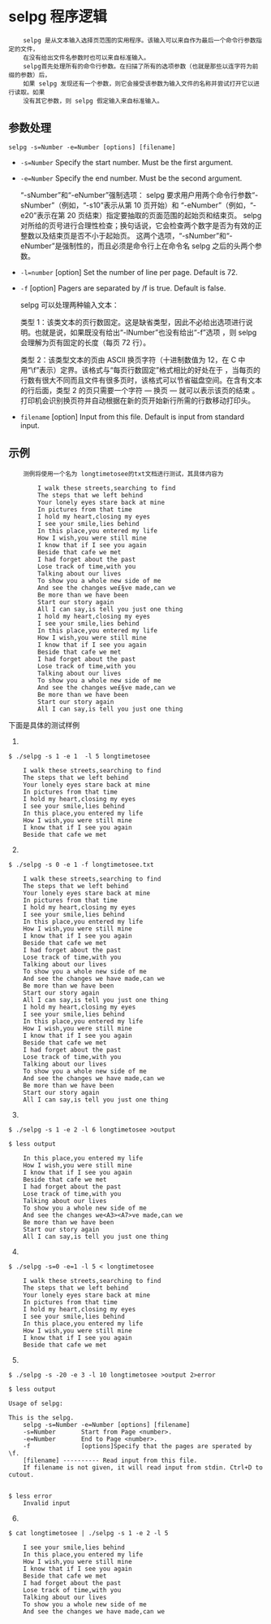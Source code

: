 # selpg 程序逻辑

        selpg 是从文本输入选择页范围的实用程序。该输入可以来自作为最后一个命令行参数指定的文件，
        在没有给出文件名参数时也可以来自标准输入。
        selpg首先处理所有的命令行参数。在扫描了所有的选项参数（也就是那些以连字符为前缀的参数）后，
        如果 selpg 发现还有一个参数，则它会接受该参数为输入文件的名称并尝试打开它以进行读取。如果
        没有其它参数，则 selpg 假定输入来自标准输入。

## 参数处理

    selpg -s=Number -e=Number [options] [filename]

* `-s=Number` Specify the start number. Must be the first argument.
* `-e=Number` Specify the end number. Must be the second argument.
    
    “-sNumber”和“-eNumber”强制选项：
selpg 要求用户用两个命令行参数“-sNumber”（例如，“-s10”表示从第 10 页开始）和
“-eNumber”（例如，“-e20”表示在第 20 页结束）指定要抽取的页面范围的起始页和结束页。
selpg 对所给的页号进行合理性检查；换句话说，它会检查两个数字是否为有效的正整数以及结束页是否不小于起始页。
这两个选项，“-sNumber”和“-eNumber”是强制性的，而且必须是命令行上在命令名 selpg 之后的头两个参数。
* `-l=number` [option] Set the number of line per page. Default is 72.
* `-f` [option] Pagers are separated by /f is true. Default is false.
    
    selpg 可以处理两种输入文本： 

    类型 1：该类文本的页行数固定。这是缺省类型，因此不必给出选项进行说明。也就是说，如果既没有给出“-lNumber”也没有给出“-f”选项
    ，则 selpg 会理解为页有固定的长度（每页 72 行）。

    类型 2：该类型文本的页由 ASCII 换页字符（十进制数值为 12，在 C 中用“\f”表示）定界。该格式与“每页行数固定”格式相比的好处在于
    ，当每页的行数有很大不同而且文件有很多页时，该格式可以节省磁盘空间。在含有文本的行后面，类型 2 的页只需要一个字符 ― 换页 ― 就可以表示该页的结束
    。打印机会识别换页符并自动根据在新的页开始新行所需的行数移动打印头。 
* `filename` [option] Input from this file. Default is input from standard input.

## 示例

        测例将使用一个名为 longtimetosee的txt文档进行测试，其具体内容为
        
            I walk these streets,searching to find 
            The steps that we left behind 
        	Your lonely eyes stare back at mine 
        	In pictures from that time 
        	I hold my heart,closing my eyes 
        	I see your smile,lies behind 
        	In this place,you entered my life 
        	How I wish,you were still mine 
        	I know that if I see you again 
        	Beside that cafe we met 
        	I had forget about the past 
        	Lose track of time,with you 
        	Talking about our lives 
        	To show you a whole new side of me 
        	And see the changes we£§ve made,can we 
        	Be more than we have been 
        	Start our story again 
        	All I can say,is tell you just one thing 
        	I hold my heart,closing my eyes 
        	I see your smile,lies behind 
        	In this place,you entered my life 
        	How I wish,you were still mine 
        	I know that if I see you again 
        	Beside that cafe we met 
        	I had forget about the past 
        	Lose track of time,with you 
        	Talking about our lives 
        	To show you a whole new side of me 
        	And see the changes we£§ve made,can we 
        	Be more than we have been 
        	Start our story again 
        	All I can say,is tell you just one thing 


下面是具体的测试样例

1.

    $ ./selpg -s 1 -e 1  -l 5 longtimetosee

        I walk these streets,searching to find 
    	The steps that we left behind 
    	Your lonely eyes stare back at mine 
    	In pictures from that time 
    	I hold my heart,closing my eyes 
    	I see your smile,lies behind 
    	In this place,you entered my life 
    	How I wish,you were still mine 
    	I know that if I see you again 
    	Beside that cafe we met

2.


	$ ./selpg -s 0 -e 1 -f longtimetosee.txt

		I walk these streets,searching to find 
		The steps that we left behind 
		Your lonely eyes stare back at mine 
		In pictures from that time 
		I hold my heart,closing my eyes 
		I see your smile,lies behind 
		In this place,you entered my life 
		How I wish,you were still mine 
		I know that if I see you again 
		Beside that cafe we met 
		I had forget about the past 
		Lose track of time,with you 
		Talking about our lives 
		To show you a whole new side of me 
		And see the changes we have made,can we 
		Be more than we have been 
		Start our story again 
		All I can say,is tell you just one thing 
		I hold my heart,closing my eyes 
		I see your smile,lies behind 
		In this place,you entered my life 
		How I wish,you were still mine 
		I know that if I see you again 
		Beside that cafe we met 
		I had forget about the past 
		Lose track of time,with you 
		Talking about our lives 
		To show you a whole new side of me 
		And see the changes we have made,can we 
		Be more than we have been 
		Start our story again 
		All I can say,is tell you just one thing 
	

3.
	
	$ ./selpg -s 1 -e 2 -l 6 longtimetosee >output

    $ less output
    
        In this place,you entered my life 
    	How I wish,you were still mine 
    	I know that if I see you again 
    	Beside that cafe we met 
    	I had forget about the past 
    	Lose track of time,with you 
    	Talking about our lives 
    	To show you a whole new side of me 
    	And see the changes we<A3><A7>ve made,can we 
    	Be more than we have been 
    	Start our story again 
    	All I can say,is tell you just one thing 
	
     


4.

    $ ./selpg -s=0 -e=1 -l 5 < longtimetosee

    	I walk these streets,searching to find 
    	The steps that we left behind 
    	Your lonely eyes stare back at mine 
    	In pictures from that time 
    	I hold my heart,closing my eyes 
    	I see your smile,lies behind 
    	In this place,you entered my life 
    	How I wish,you were still mine 
    	I know that if I see you again 
    	Beside that cafe we met 
    
5.

	$ ./selpg -s -20 -e 3 -l 10 longtimetosee >output 2>error

    $ less output
    
    Usage of selpg:
    
    This is the selpg.
        selpg -s=Number -e=Number [options] [filename]
        -s=Number       Start from Page <number>.
        -e=Number       End to Page <number>.
        -f              [options]Specify that the pages are sperated by \f.
        [filename] ---------- Read input from this file.
        If filename is not given, it will read input from stdin. Ctrl+D to cutout.


    $ less error
        Invalid input

6.

    $ cat longtimetosee | ./selpg -s 1 -e 2 -l 5

        I see your smile,lies behind 
    	In this place,you entered my life 
    	How I wish,you were still mine 
    	I know that if I see you again 
    	Beside that cafe we met 
    	I had forget about the past 
    	Lose track of time,with you 
    	Talking about our lives 
    	To show you a whole new side of me 
    	And see the changes we have made,can we


